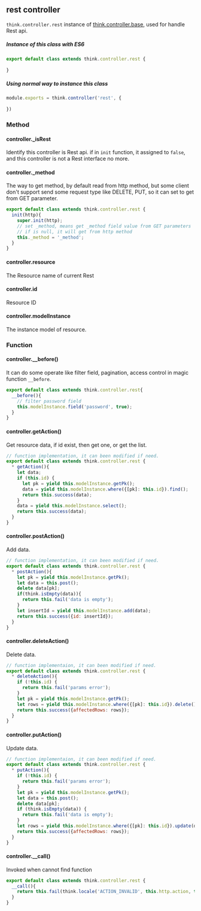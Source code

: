## rest controller

`think.controller.rest` instance of [think.controller.base](./api_controller.html), used for handle Rest api.

##### Instance of this class with ES6

```js
export default class extends think.controller.rest {
  
}
```

##### Using normal way to instance this class

```js
module.exports = think.controller('rest', {
  
})
```

### Method

#### controller._isRest

Identify this controller is Rest api. if in `init` function, it assigned to `false`, and this controller is not a Rest interface no more.

#### controller._method

The way to get method, by default read from http method, but some client don't support send some request type like DELETE, PUT, so it can set to get from GET parameter.

```js
export default class extends think.controller.rest {
  init(http){
    super.init(http);
    // set _method, means get _method field value from GET parameters
    // if is null, it will get from http method
    this._method = '_method';
  }
}
```

#### controller.resource

The Resource name of current Rest

#### controller.id

Resource ID

#### controller.modelInstance

The instance model of resource.


### Function

#### controller.__before()

It can do some operate like filter field, pagination, access control in magic function `__before`.

```js
export default class extends think.controller.rest{
  __before(){
    // filter password field
    this.modelInstance.field('password', true);
  }
}
```

#### controller.getAction()

Get resource data, if id exist, then get one, or get the list.

```js
// function implementation, it can been modified if need.
export default class extends think.controller.rest {
  * getAction(){
    let data;
    if (this.id) {
      let pk = yield this.modelInstance.getPk();
      data = yield this.modelInstance.where({[pk]: this.id}).find();
      return this.success(data);
    }
    data = yield this.modelInstance.select();
    return this.success(data);
  }
}
```

#### controller.postAction()

Add data.

```js
// function implementation, it can been modified if need.
export default class extends think.controller.rest {
  * postAction(){
    let pk = yield this.modelInstance.getPk();
    let data = this.post();
    delete data[pk];
    if(think.isEmpty(data)){
      return this.fail('data is empty');
    }
    let insertId = yield this.modelInstance.add(data);
    return this.success({id: insertId});
  }
}
```

#### controller.deleteAction()

Delete data.

```js
// function implementaion, it can been modified if need.
export default class extends think.controller.rest {
  * deleteAction(){
    if (!this.id) {
      return this.fail('params error');
    }
    let pk = yield this.modelInstance.getPk();
    let rows = yield this.modelInstance.where({[pk]: this.id}).delete();
    return this.success({affectedRows: rows});
  }
}
```

#### controller.putAction()

Update data.

```js
// function implementaion, it can been modified if need.
export default class extends think.controller.rest {
  * putAction(){
    if (!this.id) {
      return this.fail('params error');
    }
    let pk = yield this.modelInstance.getPk();
    let data = this.post();
    delete data[pk];
    if (think.isEmpty(data)) {
      return this.fail('data is empty');
    }
    let rows = yield this.modelInstance.where({[pk]: this.id}).update(data);
    return this.success({affectedRows: rows});
  }
}
```

#### controller.__call()

Invoked when cannot find function

```js
export default class extends think.controller.rest {
  __call(){
    return this.fail(think.locale('ACTION_INVALID', this.http.action, this.http.url));
  }
}
```
